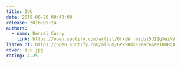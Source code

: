 ```yaml
---
title: ZUU
date: 2019-06-20 09:43:00
release: 2018-05-24
authors:
  - name: Denzel Curry
    link: https://open.spotify.com/artist/6fxyWrfmjcbj5d12gXeiNV
listen_of: https://open.spotify.com/album/6PkSBdx19zarn4ae1D08gA
cover: zuu.jpg
rating: 4.25
---
```

